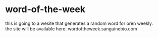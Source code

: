 # word-of-the-week

this is going to a wesite that generates a random word for oren weekly.   
the site will be available here: wordoftheweek.sanguinebio.com
